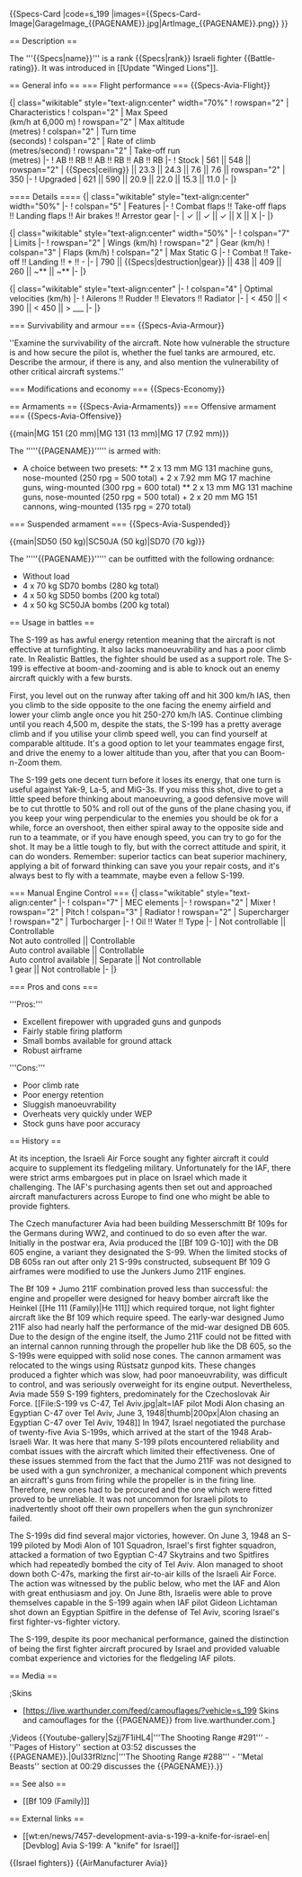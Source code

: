 {{Specs-Card
|code=s_199
|images={{Specs-Card-Image|GarageImage_{{PAGENAME}}.jpg|ArtImage\_{{PAGENAME}}.png}}
}}

== Description ==

<!-- ''In the description, the first part should be about the history of and the creation and combat usage of the aircraft, as well as its key features. In the second part, tell the reader about the aircraft in the game. Insert a screenshot of the vehicle, so that if the novice player does not remember the vehicle by name, he will immediately understand what kind of vehicle the article is talking about.'' -->

The '''{{Specs|name}}''' is a rank {{Specs|rank}} Israeli fighter {{Battle-rating}}. It was introduced in [[Update "Winged Lions"]].

== General info ==
=== Flight performance ===
{{Specs-Avia-Flight}}

<!-- ''Describe how the aircraft behaves in the air. Speed, manoeuvrability, acceleration and allowable loads - these are the most important characteristics of the vehicle.'' -->

{| class="wikitable" style="text-align:center" width="70%"
! rowspan="2" | Characteristics
! colspan="2" | Max Speed<br>(km/h at 6,000 m)
! rowspan="2" | Max altitude<br>(metres)
! colspan="2" | Turn time<br>(seconds)
! colspan="2" | Rate of climb<br>(metres/second)
! rowspan="2" | Take-off run<br>(metres)
|-
! AB !! RB !! AB !! RB !! AB !! RB
|-
! Stock
| 561 || 548 || rowspan="2" | {{Specs|ceiling}} || 23.3 || 24.3 || 7.6 || 7.6 || rowspan="2" | 350
|-
! Upgraded
| 621 || 590 || 20.9 || 22.0 || 15.3 || 11.0
|-
|}

==== Details ====
{| class="wikitable" style="text-align:center" width="50%"
|-
! colspan="5" | Features
|-
! Combat flaps !! Take-off flaps !! Landing flaps !! Air brakes !! Arrestor gear
|-
| ✓ || ✓ || ✓ || X || X <!-- ✓ -->
|-
|}

{| class="wikitable" style="text-align:center" width="50%"
|-
! colspan="7" | Limits
|-
! rowspan="2" | Wings (km/h)
! rowspan="2" | Gear (km/h)
! colspan="3" | Flaps (km/h)
! colspan="2" | Max Static G
|-
! Combat !! Take-off !! Landing !! + !! -
|-
| 790<!--{{Specs|destruction|body}}--> || {{Specs|destruction|gear}} || 438 || 409 || 260 || ~** || ~**
|-
|}

{| class="wikitable" style="text-align:center"
|-
! colspan="4" | Optimal velocities (km/h)
|-
! Ailerons !! Rudder !! Elevators !! Radiator
|-
| < 450 || < 390 || < 450 || > \_\_\_
|-
|}

=== Survivability and armour ===
{{Specs-Avia-Armour}}

<!-- ''Examine the survivability of the aircraft. Note how vulnerable the structure is and how secure the pilot is, whether the fuel tanks are armoured, etc. Describe the armour, if there is any, and also mention the vulnerability of other critical aircraft systems.'' -->

''Examine the survivability of the aircraft. Note how vulnerable the structure is and how secure the pilot is, whether the fuel tanks are armoured, etc. Describe the armour, if there is any, and also mention the vulnerability of other critical aircraft systems.''

=== Modifications and economy ===
{{Specs-Economy}}

== Armaments ==
{{Specs-Avia-Armaments}}
=== Offensive armament ===
{{Specs-Avia-Offensive}}

<!-- ''Describe the offensive armament of the aircraft, if any. Describe how effective the cannons and machine guns are in a battle, and also what belts or drums are better to use. If there is no offensive weaponry, delete this subsection.'' -->

{{main|MG 151 (20 mm)|MG 131 (13 mm)|MG 17 (7.92 mm)}}

The '''''{{PAGENAME}}''''' is armed with:

- A choice between two presets:
  ** 2 x 13 mm MG 131 machine guns, nose-mounted (250 rpg = 500 total) + 2 x 7.92 mm MG 17 machine guns, wing-mounted (300 rpg = 600 total)
  ** 2 x 13 mm MG 131 machine guns, nose-mounted (250 rpg = 500 total) + 2 x 20 mm MG 151 cannons, wing-mounted (135 rpg = 270 total)

=== Suspended armament ===
{{Specs-Avia-Suspended}}

<!-- ''Describe the aircraft's suspended armament: additional cannons under the wings, bombs, rockets and torpedoes. This section is especially important for bombers and attackers. If there is no suspended weaponry remove this subsection.'' -->

{{main|SD50 (50 kg)|SC50JA (50 kg)|SD70 (70 kg)}}

The '''''{{PAGENAME}}''''' can be outfitted with the following ordnance:

- Without load
- 4 x 70 kg SD70 bombs (280 kg total)
- 4 x 50 kg SD50 bombs (200 kg total)
- 4 x 50 kg SC50JA bombs (200 kg total)

== Usage in battles ==

<!-- ''Describe the tactics of playing in the aircraft, the features of using aircraft in a team and advice on tactics. Refrain from creating a "guide" - do not impose a single point of view, but instead, give the reader food for thought. Examine the most dangerous enemies and give recommendations on fighting them. If necessary, note the specifics of the game in different modes (AB, RB, SB).'' -->

The S-199 as has awful energy retention meaning that the aircraft is not effective at turnfighting. It also lacks manoeuvrability and has a poor climb rate. In Realistic Battles, the fighter should be used as a support role. The S-199 is effective at boom-and-zooming and is able to knock out an enemy aircraft quickly with a few bursts.

First, you level out on the runway after taking off and hit 300 km/h IAS, then you climb to the side opposite to the one facing the enemy airfield and lower your climb angle once you hit 250-270 km/h IAS. Continue climbing until you reach 4,500 m, despite the stats, the S-199 has a pretty average climb and if you utilise your climb speed well, you can find yourself at comparable altitude. It's a good option to let your teammates engage first, and drive the enemy to a lower altitude than you, after that you can Boom-n-Zoom them.

The S-199 gets one decent turn before it loses its energy, that one turn is useful against Yak-9, La-5, and MiG-3s. If you miss this shot, dive to get a little speed before thinking about manoeuvring, a good defensive move will be to cut throttle to 50% and roll out of the guns of the plane chasing you, if you keep your wing perpendicular to the enemies you should be ok for a while, force an overshoot, then either spiral away to the opposite side and run to a teammate, or if you have enough speed, you can try to go for the shot. It may be a little tough to fly, but with the correct attitude and spirit, it can do wonders. Remember: superior tactics can beat superior machinery, applying a bit of forward thinking can save you your repair costs, and it's always best to fly with a teammate, maybe even a fellow S-199.

=== Manual Engine Control ===
{| class="wikitable" style="text-align:center"
|-
! colspan="7" | MEC elements
|-
! rowspan="2" | Mixer
! rowspan="2" | Pitch
! colspan="3" | Radiator
! rowspan="2" | Supercharger
! rowspan="2" | Turbocharger
|-
! Oil !! Water !! Type
|-
| Not controllable || Controllable<br>Not auto controlled || Controllable<br>Auto control available || Controllable<br>Auto control available || Separate || Not controllable<br>1 gear || Not controllable
|-
|}

=== Pros and cons ===

<!-- ''Summarise and briefly evaluate the vehicle in terms of its characteristics and combat effectiveness. Mark its pros and cons in the bulleted list. Try not to use more than 6 points for each of the characteristics. Avoid using categorical definitions such as "bad", "good" and the like - use substitutions with softer forms such as "inadequate" and "effective".'' -->

'''Pros:'''

- Excellent firepower with upgraded guns and gunpods
- Fairly stable firing platform
- Small bombs available for ground attack
- Robust airframe

'''Cons:'''

- Poor climb rate
- Poor energy retention
- Sluggish manoeuvrability
- Overheats very quickly under WEP
- Stock guns have poor accuracy

== History ==

<!-- ''Describe the history of the creation and combat usage of the aircraft in more detail than in the introduction. If the historical reference turns out to be too long, take it to a separate article, taking a link to the article about the vehicle and adding a block "/History" (example: <nowiki>https://wiki.warthunder.com/(Vehicle-name)/History</nowiki>) and add a link to it here using the <code>main</code> template. Be sure to reference text and sources by using <code><nowiki><ref></ref></nowiki></code>, as well as adding them at the end of the article with <code><nowiki><references /></nowiki></code>. This section may also include the vehicle's dev blog entry (if applicable) and the in-game encyclopedia description (under <code><nowiki>=== In-game description ===</nowiki></code>, also if applicable).'' -->

At its inception, the Israeli Air Force sought any fighter aircraft it could acquire to supplement its fledgeling military. Unfortunately for the IAF, there were strict arms embargoes put in place on Israel which made it challenging. The IAF's purchasing agents then set out and approached aircraft manufacturers across Europe to find one who might be able to provide fighters.

The Czech manufacturer Avia had been building Messerschmitt Bf 109s for the Germans during WW2, and continued to do so even after the war. Initially in the postwar era, Avia produced the [[Bf 109 G-10]] with the DB 605 engine, a variant they designated the S-99. When the limited stocks of DB 605s ran out after only 21 S-99s constructed, subsequent Bf 109 G airframes were modified to use the Junkers Jumo 211F engines.

The Bf 109 + Jumo 211F combination proved less than successful: the engine and propeller were designed for heavy bomber aircraft like the Heinkel [[He 111 (Family)|He 111]] which required torque, not light fighter aircraft like the Bf 109 which require speed. The early-war designed Jumo 211F also had nearly half the performance of the mid-war designed DB 605. Due to the design of the engine itself, the Jumo 211F could not be fitted with an internal cannon running through the propeller hub like the DB 605, so the S-199s were equipped with solid nose cones. The cannon armament was relocated to the wings using Rüstsatz gunpod kits. These changes produced a fighter which was slow, had poor manoeuvrability, was difficult to control, and was seriously overweight for its engine output. Nevertheless, Avia made 559 S-199 fighters, predominately for the Czechoslovak Air Force.
[[File:S-199 vs C-47, Tel Aviv.jpg|alt=IAF pilot Modi Alon chasing an Egyptian C-47 over Tel Aviv, June 3, 1948|thumb|200px|Alon chasing an Egyptian C-47 over Tel Aviv, 1948]]
In 1947, Israel negotiated the purchase of twenty-five Avia S-199s, which arrived at the start of the 1948 Arab-Israeli War. It was here that many S-199 pilots encountered reliability and combat issues with the aircraft which limited their effectiveness. One of these issues stemmed from the fact that the Jumo 211F was not designed to be used with a gun synchronizer, a mechanical component which prevents an aircraft's guns from firing while the propeller is in the firing line. Therefore, new ones had to be procured and the one which were fitted proved to be unreliable. It was not uncommon for Israeli pilots to inadvertently shoot off their own propellers when the gun synchronizer failed.

The S-199s did find several major victories, however. On June 3, 1948 an S-199 piloted by Modi Alon of 101 Squadron, Israel's first fighter squadron, attacked a formation of two Egyptian C-47 Skytrains and two Spitfires which had repeatedly bombed the city of Tel Aviv. Alon managed to shoot down both C-47s, marking the first air-to-air kills of the Israeli Air Force. The action was witnessed by the public below, who met the IAF and Alon with great enthusiasm and joy. On June 8th, Israelis were able to prove themselves capable in the S-199 again when IAF pilot Gideon Lichtaman shot down an Egyptian Spitfire in the defense of Tel Aviv, scoring Israel's first fighter-vs-fighter victory.

The S-199, despite its poor mechanical performance, gained the distinction of being the first fighter aircraft procured by Israel and provided valuable combat experience and victories for the fledgeling IAF pilots.

== Media ==

<!-- ''Excellent additions to the article would be video guides, screenshots from the game, and photos.'' -->

;Skins

- [https://live.warthunder.com/feed/camouflages/?vehicle=s_199 Skins and camouflages for the {{PAGENAME}} from live.warthunder.com.]

;Videos
{{Youtube-gallery|Szjj7F1iHL4|'''The Shooting Range #291''' - ''Pages of History'' section at 03:52 discusses the {{PAGENAME}}.|0uI33fRlznc|'''The Shooting Range #288''' - ''Metal Beasts'' section at 00:29 discusses the {{PAGENAME}}.}}

== See also ==

<!-- ''Links to the articles on the War Thunder Wiki that you think will be useful for the reader, for example:''
* ''reference to the series of the aircraft;''
* ''links to approximate analogues of other nations and research trees.'' -->

- [[Bf 109 (Family)]]

== External links ==

<!-- ''Paste links to sources and external resources, such as:''
* ''topic on the official game forum;''
* ''other literature.'' -->

- [[wt:en/news/7457-development-avia-s-199-a-knife-for-israel-en|[Devblog] Avia S-199: A "knife" for Israel]]

{{Israel fighters}}
{{AirManufacturer Avia}}
